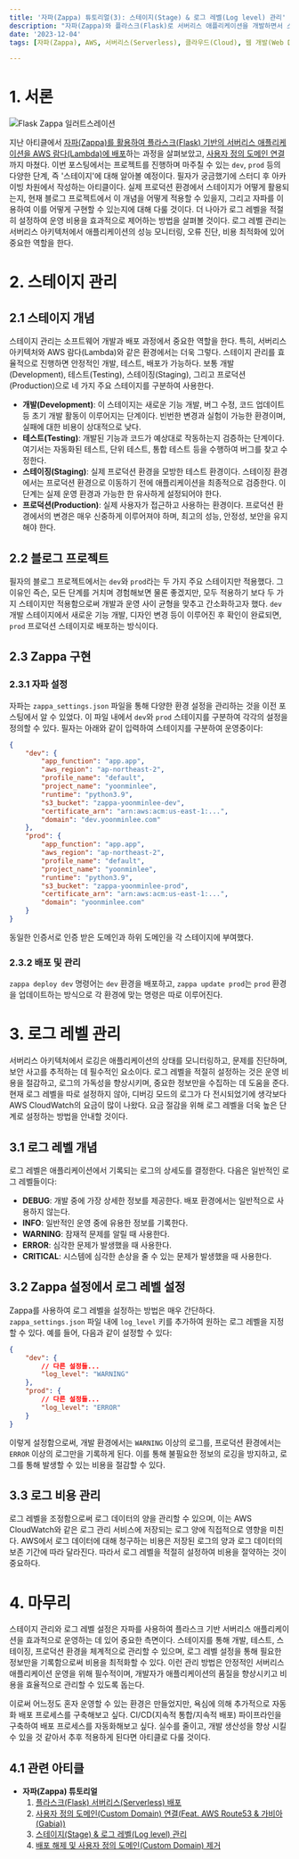 ```yaml
---
title: '자파(Zappa) 튜토리얼(3): 스테이지(Stage) & 로그 레벨(Log level) 관리'
description: "자파(Zappa)와 플라스크(Flask)로 서버리스 애플리케이션을 개발하면서 스테이지 및 로그 레벨 관리의 중요성을 알아본다. 개발, 테스트, 스테이징, 프로덕션 환경을 효율적으로 관리하는 방법과 로그 레벨을 설정하여 비용을 최적화하는 방법에 대한 가이드를 제공한다."
date: '2023-12-04'
tags: [자파(Zappa), AWS, 서버리스(Serverless), 클라우드(Cloud), 웹 개발(Web Development), 스테이지(Stage), 로그 레벨(Log Level)]

---
```

# 1. 서론

![Flask Zappa 일러트스레이션](https://yoonminlee-blog-image.s3.ap-northeast-2.amazonaws.com/zappa-stage-log-level-management-1.png)

지난 아티클에서 [자파(Zappa)를 활용하여 플라스크(Flask) 기반의 서버리스 애플리케이션을 AWS 람다(Lambda)에 배포](/zappa-flask-serverless-deployment)하는 과정을 살펴보았고, [사용자 정의 도메인 연결](/zappa-custom-domain-route53-gabia)까지 마쳤다. 이번 포스팅에서는 프로젝트를 진행하며 마주칠 수 있는 `dev`, `prod` 등의 다양한 단계, 즉 '스테이지'에 대해 알아볼 예정이다. 필자가 궁금했기에 스터디 후 아카이빙 차원에서 작성하는 아티클이다. 실제 프로덕션 환경에서 스테이지가 어떻게 활용되는지, 현재 블로그 프로젝트에서 이 개념을 어떻게 적용할 수 있을지, 그리고 자파를 이용하여 이를 어떻게 구현할 수 있는지에 대해 다룰 것이다. 더 나아가 로그 레벨을 적절히 설정하여 운영 비용을 효과적으로 제어하는 방법을 살펴볼 것이다. 로그 레벨 관리는 서버리스 아키텍처에서 애플리케이션의 성능 모니터링, 오류 진단, 비용 최적화에 있어 중요한 역할을 한다.

# 2. 스테이지 관리

## 2.1 스테이지 개념

스테이지 관리는 소프트웨어 개발과 배포 과정에서 중요한 역할을 한다. 특히, 서버리스 아키텍처와 AWS 람다(Lambda)와 같은 환경에서는 더욱 그렇다. 스테이지 관리를 효율적으로 진행하면 안정적인 개발, 테스트, 배포가 가능하다. 보통 개발(Development), 테스트(Testing), 스테이징(Staging), 그리고 프로덕션(Production)으로 네 가지 주요 스테이지를 구분하여 사용한다. 

* **개발(Development)**: 이 스테이지는 새로운 기능 개발, 버그 수정, 코드 업데이트 등 초기 개발 활동이 이루어지는 단계이다. 빈번한 변경과 실험이 가능한 환경이며, 실패에 대한 비용이 상대적으로 낮다.
* **테스트(Testing)**: 개발된 기능과 코드가 예상대로 작동하는지 검증하는 단계이다. 여기서는 자동화된 테스트, 단위 테스트, 통합 테스트 등을 수행하여 버그를 찾고 수정한다.
* **스테이징(Staging)**: 실제 프로덕션 환경을 모방한 테스트 환경이다. 스테이징 환경에서는 프로덕션 환경으로 이동하기 전에 애플리케이션을 최종적으로 검증한다. 이 단계는 실제 운영 환경과 가능한 한 유사하게 설정되어야 한다.
* **프로덕션(Production)**: 실제 사용자가 접근하고 사용하는 환경이다. 프로덕션 환경에서의 변경은 매우 신중하게 이루어져야 하며, 최고의 성능, 안정성, 보안을 유지해야 한다.

## 2.2 블로그 프로젝트

필자의 블로그 프로젝트에서는 `dev`와 `prod`라는 두 가지 주요 스테이지만 적용했다. 그 이유인 즉슨, 모든 단계를 거치며 경험해보면 물론 좋겠지만, 모두 적용하기 보다 두 가지 스테이지만 적용함으로써 개발과 운영 사이 균형을 맞추고 간소화하고자 했다. `dev` 개발 스테이지에서 새로운 기능 개발, 디자인 변경 등이 이루어진 후 확인이 완료되면, `prod` 프로덕션 스테이지로 배포하는 방식이다.

## 2.3 Zappa 구현

### 2.3.1 자파 설정

자파는 `zappa_settings.json` 파일을 통해 다양한 환경 설정을 관리하는 것을 이전 포스팅에서 알 수 있었다. 이 파일 내에서 `dev`와 `prod` 스테이지를 구분하여 각각의 설정을 정의할 수 있다. 필자는 아래와 같이 입력하여 스테이지를 구분하여 운영중이다:

```json
{
    "dev": {
        "app_function": "app.app",
        "aws_region": "ap-northeast-2",
        "profile_name": "default",
        "project_name": "yoonminlee",
        "runtime": "python3.9",
        "s3_bucket": "zappa-yoonminlee-dev",
        "certificate_arn": "arn:aws:acm:us-east-1:...",
        "domain": "dev.yoonminlee.com"
    },
    "prod": {
        "app_function": "app.app",
        "aws_region": "ap-northeast-2",
        "profile_name": "default",
        "project_name": "yoonminlee",
        "runtime": "python3.9",
        "s3_bucket": "zappa-yoonminlee-prod",
        "certificate_arn": "arn:aws:acm:us-east-1:...",
        "domain": "yoonminlee.com"
    }
}
```

동일한 인증서로 인증 받은 도메인과 하위 도메인을 각 스테이지에 부여했다. 

### 2.3.2 배포 및 관리

`zappa deploy dev` 명령어는 `dev` 환경을 배포하고, `zappa update prod`는 `prod` 환경을 업데이트하는 방식으로 각 환경에 맞는 명령은 따로 이루어진다.

# 3. 로그 레벨 관리

서버리스 아키텍처에서 로깅은 애플리케이션의 상태를 모니터링하고, 문제를 진단하며, 보안 사고를 추적하는 데 필수적인 요소이다. 로그 레벨을 적절히 설정하는 것은 운영 비용을 절감하고, 로그의 가독성을 향상시키며, 중요한 정보만을 수집하는 데 도움을 준다. 현재 로그 레벨을 따로 설정하지 않아, 디버깅 모드의 로그가 다 전시되었기에 생각보다 AWS CloudWatch의 요금이 많이 나왔다. 요금 절감을 위해 로그 레벨을 더욱 높은 단계로 설정하는 방법을 안내할 것이다.

## 3.1 로그 레벨 개념

로그 레벨은 애플리케이션에서 기록되는 로그의 상세도를 결정한다. 다음은 일반적인 로그 레벨들이다:

- **DEBUG**: 개발 중에 가장 상세한 정보를 제공한다. 배포 환경에서는 일반적으로 사용하지 않는다.
- **INFO**: 일반적인 운영 중에 유용한 정보를 기록한다.
- **WARNING**: 잠재적 문제를 알릴 때 사용한다.
- **ERROR**: 심각한 문제가 발생했을 때 사용한다.
- **CRITICAL**: 시스템에 심각한 손상을 줄 수 있는 문제가 발생했을 때 사용한다.

## 3.2 Zappa 설정에서 로그 레벨 설정

Zappa를 사용하여 로그 레벨을 설정하는 방법은 매우 간단하다. `zappa_settings.json` 파일 내에 `log_level` 키를 추가하여 원하는 로그 레벨을 지정할 수 있다. 예를 들어, 다음과 같이 설정할 수 있다:

```json
{
    "dev": {
        // 다른 설정들...
        "log_level": "WARNING"
    },
    "prod": {
        // 다른 설정들...
        "log_level": "ERROR"
    }
}
```

이렇게 설정함으로써, 개발 환경에서는 `WARNING` 이상의 로그를, 프로덕션 환경에서는 `ERROR` 이상의 로그만을 기록하게 된다. 이를 통해 불필요한 정보의 로깅을 방지하고, 로그를 통해 발생할 수 있는 비용을 절감할 수 있다.

## 3.3 로그 비용 관리

로그 레벨을 조정함으로써 로그 데이터의 양을 관리할 수 있으며, 이는 AWS CloudWatch와 같은 로그 관리 서비스에 저장되는 로그 양에 직접적으로 영향을 미친다. AWS에서 로그 데이터에 대해 청구하는 비용은 저장된 로그의 양과 로그 데이터의 보존 기간에 따라 달라진다. 따라서 로그 레벨을 적절히 설정하여 비용을 절약하는 것이 중요하다.



# 4. 마무리 

스테이지 관리와 로그 레벨 설정은 자파를 사용하여 플라스크 기반 서버리스 애플리케이션을 효과적으로 운영하는 데 있어 중요한 측면이다. 스테이지를 통해 개발, 테스트, 스테이징, 프로덕션 환경을 체계적으로 관리할 수 있으며, 로그 레벨 설정을 통해 필요한 정보만을 기록함으로써 비용을 최적화할 수 있다. 이런 관리 방법은 안정적인 서버리스 애플리케이션 운영을 위해 필수적이며, 개발자가 애플리케이션의 품질을 향상시키고 비용을 효율적으로 관리할 수 있도록 돕는다.

이로써 어느정도 혼자 운영할 수 있는 환경은 만들었지만, 욕심에 의해 추가적으로 자동화 배포 프로세스를 구축해보고 싶다. CI/CD(지속적 통합/지속적 배포) 파이프라인을 구축하여 배포 프로세스를 자동화해보고 싶다. 실수를 줄이고, 개발 생산성을 향상 시킬 수 있을 것 같아서 추후 적용하게 된다면 아티클로 다룰 것이다.

## 4.1 관련 아티클

- **자파(Zappa) 튜토리얼**
    1. [플라스크(Flask) 서버리스(Serverless) 배포](/zappa-flask-serverless-deployment)
    2. [사용자 정의 도메인(Custom Domain) 연결(Feat. AWS Route53 & 가비아(Gabia))](/zappa-custom-domain-route53-gabia)
    3. [스테이지(Stage) & 로그 레벨(Log level) 관리](/zappa-stage-log-level-management)
    4. [배포 해제 및 사용자 정의 도메인(Custom Domain) 제거](/zappa-undeploy-custom-domain-removal)